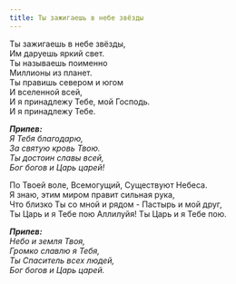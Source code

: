 ```yaml
---
title: Ты зажигаешь в небе звёзды
---
```


Ты зажигаешь в небе звёзды,  
Им даруешь яркий свет.  
Ты называешь поименно  
Миллионы из планет.  
Ты правишь севером и югом  
И вселенной всей,  
И я принадлежу Тебе, мой Господь.  
И я принадлежу Тебе. 

*__Припев:__  
Я Тебя благодарю,  
За святую кровь Твою.  
Ты достоин славы всей,  
Бог богов и Царь царей!* 

По Твоей воле, Всемогущий, Существуют Небеса.  
Я знаю, этим миром правит сильная рука,  
Что близко Ты со мной и рядом - Пастырь и мой друг,  
Ты Царь и я Тебе пою Аллилуйя! Ты Царь и я Тебе пою.

*__Припев:__  
Небо и земля Твоя,  
Громко славлю я Тебя,  
Ты Спаситель всех людей,  
Бог богов и Царь царей.*
